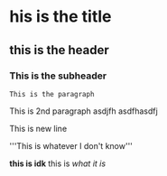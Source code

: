 # his is the title
## this is the header
### This is the subheader
    This is the paragraph

This is 2nd paragraph
asdjfh
asdfhasdfj

This is new line

'''This is whatever I don't know'''

**this is idk**
this is _what it is_
